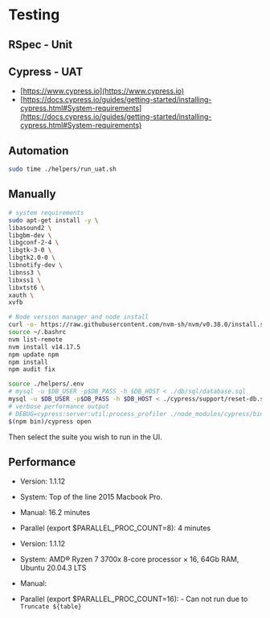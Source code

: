 # Testing

## RSpec - Unit

## Cypress - UAT

- [https://www.cypress.io](https://www.cypress.io)
- [https://docs.cypress.io/guides/getting-started/installing-cypress.html#System-requirements](https://docs.cypress.io/guides/getting-started/installing-cypress.html#System-requirements)

## Automation

```sh
sudo time ./helpers/run_uat.sh
```

## Manually

```sh
# system requirements
sudo apt-get install -y \
libasound2 \
libgbm-dev \
libgconf-2-4 \
libgtk-3-0 \
libgtk2.0-0 \
libnotify-dev \
libnss3 \
libxss1 \
libxtst6 \
xauth \
xvfb

# Node version manager and node install
curl -o- https://raw.githubusercontent.com/nvm-sh/nvm/v0.38.0/install.sh | bash
source ~/.bashrc
nvm list-remote
nvm install v14.17.5
npm update npm
npm install
npm audit fix

source ./helpers/.env
# mysql -u $DB_USER -p$DB_PASS -h $DB_HOST < ./db/sql/database.sql
mysql -u $DB_USER -p$DB_PASS -h $DB_HOST < ./cypress/support/reset-db.sql
# verbose performance output
# DEBUG=cypress:server:util:process_profiler ./node_modules/cypress/bin/cypress open
$(npm bin)/cypress open
```

Then select the suite you wish to run in the UI.

## Performance

- Version: 1.1.12
- System: Top of the line 2015 Macbook Pro.
- Manual: 16.2 minutes
- Parallel (export $PARALLEL_PROC_COUNT=8): 4 minutes

- Version: 1.1.12
- System: AMD® Ryzen 7 3700x 8-core processor × 16, 64Gb RAM, Ubuntu 20.04.3 LTS
- Manual: 
- Parallel (export $PARALLEL_PROC_COUNT=16): - Can not run due to `Truncate ${table}`
